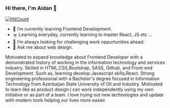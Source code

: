 ### Hi there, I'm Aidan 👋

[![HitCount](http://hits.dwyl.com/aidanatakishieva/aidanatakishieva.svg)](http://hits.dwyl.com/aidanatakishieva/aidanatakishieva)

- 🌱 I’m currently learning Frontend Development.
- 🛸 Learning everyday, currently learning to master React, JS etc ...
- 🌋 I’m always looking for challenging work oppurtunities ahead.
- 💬 Ask me about web design.


Motivated to expand knowledge about Frontend Developer with a demonstrated history of working in the information technology and services industry. Skilled in HTML,CSS,Bootstrap, SASS, Github, and Front-end Development. Such as, learning develop Javascript skills,React. Strong engineering professional with a Bachelor's degree focused in Information Technology from Azerbaijan State University of Oil and Industry. Motivated to learn like as product design.I can work independently using my own initiative or as part of a team.  I love trying out new technologies and update with modern tools helping our lives more easier.
<!--
**aidanatakishieva/aidanatakishieva** is a ✨ _special_ ✨ repository because its `README.md` (this file) appears on your GitHub profile.

Here are some ideas to get you started:

- 🔭 I’m currently working on ...
- 🌱 I’m currently learning ...
- 👯 I’m looking to collaborate on ...
- 🤔 I’m looking for help with ...
- 💬 Ask me about ...
- 📫 How to reach me: ...
- 😄 Pronouns: ...
- ⚡ Fun fact: ...
-->
